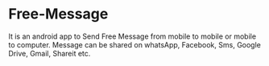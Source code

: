# Free-Message
It is an android app to Send Free Message from mobile to mobile or mobile to computer. Message can be shared on whatsApp, Facebook, Sms, Google Drive, Gmail, Shareit etc.   
